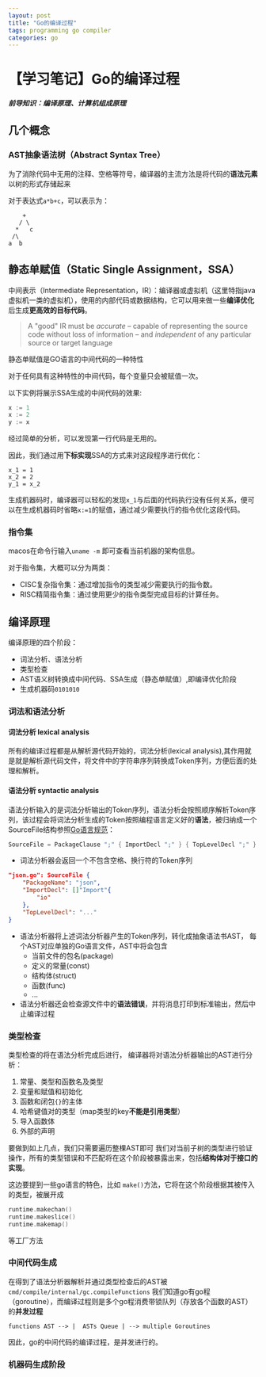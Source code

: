 ```yaml
---
layout: post
title: "Go的编译过程"
tags: programming go compiler
categories: go
---
```

# 【学习笔记】Go的编译过程

##### 前导知识：编译原理、计算机组成原理

## 几个概念

### AST抽象语法树（Abstract Syntax Tree）

为了消除代码中无用的注释、空格等符号，编译器的主流方法是将代码的**语法元素**以树的形式存储起来

对于表达式``a*b+c``，可以表示为：

```
    +
   / \
  *   c
 /\
a  b
```

## 静态单赋值（Static Single Assignment，SSA）

中间表示（Intermediate Representation，IR）：编译器或虚拟机（这里特指java虚拟机一类的虚拟机），使用的内部代码或数据结构，它可以用来做一些**编译优化**后生成**更高效的目标代码**。

> A "good" IR must be *accurate* – capable of representing the source code without loss of information – and *independent* of any particular source or target language

静态单赋值是GO语言的中间代码的一种特性

对于任何具有这种特性的中间代码，每个变量只会被赋值一次。

以下实例将展示SSA生成的中间代码的效果:

```go
x := 1
x := 2
y := x
```

经过简单的分析，可以发现第一行代码是无用的。

因此，我们通过用**下标实现**SSA的方式来对这段程序进行优化：

```
x_1 = 1
x_2 = 2
y_1 = x_2
```

生成机器码时，编译器可以轻松的发现``x_1``与后面的代码执行没有任何关系，便可以在生成机器码时省略``x:=1``的赋值，通过减少需要执行的指令优化这段代码。



### 指令集

macos在命令行输入``uname -m`` 即可查看当前机器的架构信息。

对于指令集，大概可以分为两类：

- CISC复杂指令集：通过增加指令的类型减少需要执行的指令数。
- RISC精简指令集：通过使用更少的指令类型完成目标的计算任务。

## 编译原理
编译原理的四个阶段：
- 词法分析、语法分析
- 类型检查
- AST语义树转换成中间代码、SSA生成（静态单赋值）,即编译优化阶段
- 生成机器码``0101010``

### 词法和语法分析

#### 词法分析 lexical analysis
所有的编译过程都是从解析源代码开始的，词法分析(lexical analysis),其作用就是就是解析源代码文件，将文件中的字符串序列转换成Token序列，方便后面的处理和解析。

#### 语法分析 syntactic analysis
语法分析输入的是词法分析输出的Token序列，语法分析会按照顺序解析Token序列，该过程会将词法分析生成的Token按照编程语言定义好的**语法**，被归纳成一个SourceFile结构参照[Go语言规范](https://golang.org/ref/spec#Source_file_organization)：
```go
SourceFile = PackageClause ";" { ImportDecl ";" } { TopLevelDecl ";" } .
```  


- 词法分析器会返回一个不包含空格、换行符的Token序列

```json
"json.go": SourceFile {
    "PackageName": "json",
    "ImportDecl": []"Import"{
        "io"
    },
    "TopLevelDecl": "..."
}
```
- 语法分析器将上述词法分析器产生的Token序列，转化成抽象语法书AST，
  每个AST对应单独的Go语言文件，AST中将会包含
  - 当前文件的包名(package)
  - 定义的常量(const)
  - 结构体(struct)
  - 函数(func)
  - ...
 - 语法分析器还会检查源文件中的**语法错误**，并将消息打印到标准输出，然后中止编译过程

### 类型检查
类型检查的将在语法分析完成后进行，
编译器将对语法分析器输出的AST进行分析：
  1. 常量、类型和函数名及类型
  2. 变量和赋值和初始化
  3. 函数和闭包``{}``的主体
  4. 哈希键值对的类型（map类型的key**不能是引用类型**）
  5. 导入函数体
  6. 外部的声明

要做到如上几点，我们只需要遍历整棵AST即可
我们对当前子树的类型进行验证操作，所有的类型错误和不匹配将在这个阶段被暴露出来，包括**结构体对于接口的实现**。

这边要提到一些go语言的特色，比如
``make()``方法，它将在这个阶段根据其被传入的类型，被展开成
```go
runtime.makechan()
runtime.makeslice()
runtime.makemap()
```
等工厂方法

### 中间代码生成
在得到了语法分析器解析并通过类型检查后的AST被 ``cmd/compile/internal/gc.compileFunctions``
我们知道go有go程（goroutine），而编译过程则是多个go程消费带锁队列（存放各个函数的AST）的**并发过程**
```
functions AST --> |  ASTs Queue | --> multiple Goroutines
```
因此，go的中间代码的编译过程，是并发进行的。

### 机器码生成阶段
